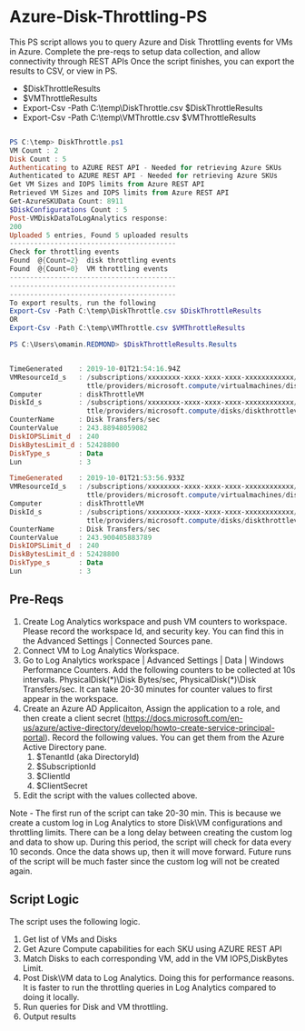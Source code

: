 # Azure-Disk-Throttling-PS

This PS script allows you to query Azure and Disk Throttling events for VMs in Azure. 
Complete the pre-reqs to setup data collection, and allow connectivity through REST APIs
Once the script finishes, you can export the results to CSV, or view in PS.

* $DiskThrottleResults
* $VMThrottleResults
* Export-Csv -Path C:\temp\DiskThrottle.csv $DiskThrottleResults
* Export-Csv -Path C:\temp\VMThrottle.csv $VMThrottleResults


```powershell

PS C:\temp> DiskThrottle.ps1
VM Count : 2
Disk Count : 5
Authenticating to AZURE REST API - Needed for retrieving Azure SKUs
Authenticated to AZURE REST API - Needed for retrieving Azure SKUs
Get VM Sizes and IOPS limits from Azure REST API
Retrieved VM Sizes and IOPS limits from Azure REST API
Get-AzureSKUData Count: 8911
$DiskConfigurations Count : 5
Post-VMDiskDataToLogAnalytics response: 
200
Uploaded 5 entries, Found 5 uploaded results
-----------------------------------------
Check for throttling events
Found  @{Count=2}  disk throttling events
Found  @{Count=0}  VM throttling events
-----------------------------------------
-----------------------------------------
-----------------------------------------
To export results, run the following 
Export-Csv -Path C:\temp\DiskThrottle.csv $DiskThrottleResults
OR
Export-Csv -Path C:\temp\VMThrottle.csv $VMThrottleResults

PS C:\Users\omamin.REDMOND> $DiskThrottleResults.Results


TimeGenerated    : 2019-10-01T21:54:16.94Z
VMResourceId_s   : /subscriptions/xxxxxxxx-xxxx-xxxx-xxxx-xxxxxxxxxxxx/resourcegroups/diskthro
                   ttle/providers/microsoft.compute/virtualmachines/diskthrottlevm
Computer         : diskThrottleVM
DiskId_s         : /subscriptions/xxxxxxxx-xxxx-xxxx-xxxx-xxxxxxxxxxxx/resourcegroups/diskthro
                   ttle/providers/microsoft.compute/disks/diskthrottlevm_datadisk_1
CounterName      : Disk Transfers/sec
CounterValue     : 243.88948059082
DiskIOPSLimit_d  : 240
DiskBytesLimit_d : 52428800
DiskType_s       : Data
Lun              : 3

TimeGenerated    : 2019-10-01T21:53:56.933Z
VMResourceId_s   : /subscriptions/xxxxxxxx-xxxx-xxxx-xxxx-xxxxxxxxxxxx/resourcegroups/diskthro
                   ttle/providers/microsoft.compute/virtualmachines/diskthrottlevm
Computer         : diskThrottleVM
DiskId_s         : /subscriptions/xxxxxxxx-xxxx-xxxx-xxxx-xxxxxxxxxxxx/resourcegroups/diskthro
                   ttle/providers/microsoft.compute/disks/diskthrottlevm_datadisk_1
CounterName      : Disk Transfers/sec
CounterValue     : 243.900405883789
DiskIOPSLimit_d  : 240
DiskBytesLimit_d : 52428800
DiskType_s       : Data
Lun              : 3

```


## Pre-Reqs
1. Create Log Analytics workspace and push VM counters to workspace. Please record the workspace Id, and security key. You can find this in the Advanced Settings | Connected Sources pane.
1. Connect VM to Log Analytics Workspace.
1. Go to Log Analytics workspace | Advanced Settings | Data | Windows Performance Counters. Add the following counters to be collected at 10s intervals. PhysicalDisk(\*)\Disk Bytes/sec, PhysicalDisk(\*)\Disk Transfers/sec. It can take 20-30 minutes for counter values to first appear in the workspace.
1. Create an Azure AD Applicaiton, Assign the application to a role, and then create a client secret (https://docs.microsoft.com/en-us/azure/active-directory/develop/howto-create-service-principal-portal). Record the following values. You can get them from the Azure Active Directory pane.
   1. $TenantId (aka DirectoryId)
   1. $SubscriptionId 
   1. $ClientId
   1. $ClientSecret
1. Edit the script with the values collected above.


Note - The first run of the script can take 20-30 min. This is because we create a custom log in Log Analytics to store Disk\VM configurations and throttling limits. There can be a long delay between creating the custom log and data to show up. During this period, the script will check for data every 10 seconds. Once the data shows up, then it will move forward. Future runs of the script will be much faster since the custom log will not be created again.




## Script Logic
The script uses the following logic.

1. Get list of VMs and Disks
1. Get Azure Compute capabilities for each SKU using AZURE REST API
1. Match Disks to each corresponding VM, add in the VM IOPS,DiskBytes Limit.
1. Post Disk\VM data to Log Analytics. Doing this for performance reasons. It is faster to run the throttling queries in Log Analytics compared to doing it locally.
1. Run queries for Disk and VM throttling.
1. Output results
